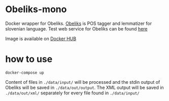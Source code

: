 # Obeliks-mono
Docker wrapper for Obeliks. 
[Obeliks](https://sourceforge.net/projects/obeliks/) is POS tagger and lemmatizer for slovenian language.
Test web service for Obeliks can be found [here](http://oznacevalnik.slovenscina.eu/Vsebine/Sl/SpletniServis/SpletniServis.aspx)

Image is available on [Docker HUB](https://hub.docker.com/r/riomus/obeliks-mono/)

# how to use
```
docker-compose up
````

Content of files in `./data/input/` will be processed and the stdin output of Obeliks will be saved in `./data/out/output`. The XML output will be saved in `./data/out/xml/` separately for every file found in `./data/input/`

